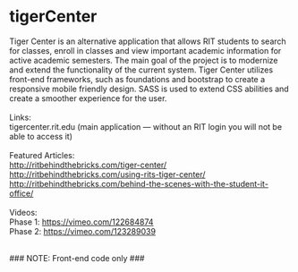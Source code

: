 # tigerCenter

Tiger Center is an alternative application that allows RIT students to search for classes, enroll in classes and view important academic information for active academic semesters. The main goal of the project is to modernize and extend the functionality of the current system. Tiger Center utilizes front-end frameworks, such as foundations and bootstrap to create a responsive mobile friendly design. SASS is used to extend CSS abilities and create a smoother experience for the user.
<br>
<br>
Links:<br>
tigercenter.rit.edu (main application — without an RIT login you will not be able to access it)
<br>
<br>
Featured Articles:<br>
http://ritbehindthebricks.com/tiger-center/ <br>
http://ritbehindthebricks.com/using-rits-tiger-center/ <br>
http://ritbehindthebricks.com/behind-the-scenes-with-the-student-it-office/ 
<br>
<br>
Videos: <br>
Phase 1: https://vimeo.com/122684874 <br>
Phase 2: https://vimeo.com/123289039 <br>
<br>

&#35;&#35;&#35; 	NOTE: Front-end code only   &#35;&#35;&#35;	<br>
